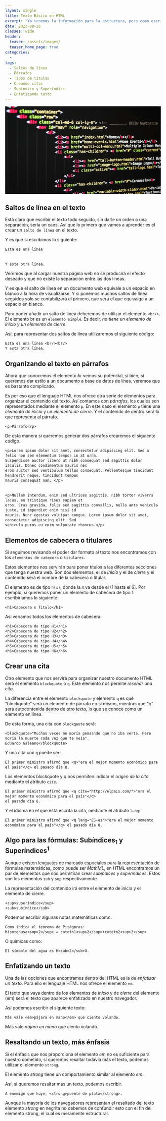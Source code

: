 ```yaml
---
layout: single
title: Texto Básico en HTML
excerpt: "Ya tenemos la información para la estructura, pero como escribir correctamente dentro del archivo, aquí se encuentran algunas de las funciones que se utilizan para darle forma a cualquier escrito que se realice dentro del archivo."
date: 2023-08-26
classes: wide
header:
  teaser: /assets/images/
  teaser_home_page: true
categories:
  - 
tags:
  - Saltos de línea
  - Párrafos
  - Tipos de títulos
  - Creando citas
  - Subíndice y Superíndice
  - Enfatizando texto
---
```


<center>
    <img src='./../assets/images/TextoBasico/Intro.jpg'>
</center>

## Saltos de línea en el texto

Está claro que escribir el texto todo seguido, sin darle un orden o una separación, sería un caos. Así que lo primero que vamos a aprender es el crear un `salto de línea` en el texto.

Y es que si escribimos lo siguiente:

```text
Esta es una línea


Y esta otra línea.
```

Veremos que al cargar nuestra página web no se producirá el efecto deseado y que no existe la separación entre las dos líneas.

Y es que el salto de línea en un documento web equivale a un espacio en blanco a la hora de visualizarse. Y si ponemos muchos saltos de línea seguidos solo se contabilizará el primero, que será el que equivalga a un espacio en blanco.

Para poder añadir un salto de línea deberemos de utilizar el elemento `<br/>`. El elemento br es un `elemento simple`. Es decir, *no tiene un elemento de inicio y un elemento de cierre*.

Así, para representar dos saltos de línea utilizaremos el siguiente código:

```text
Esta es una línea <br/><br/>
Y esta otra línea.
```

## Organizando el texto en párrafos

Ahora que conocemos el elemento *br* vemos su potencial, si bien, si queremos dar estilo a un documento a base de datos de línea, veremos que es bastante complicado.

Es por eso que el lenguaje HTML nos ofrece otra serie de elementos para organizar el contenido del texto. Así contamos con *párrafos*, los cuales son representados mediante el elemento `p`. En este caso el elemento `p` tiene una *elemento de inicio* y un *elemento de cierre*. Y el contenido de dentro será lo que representa al párrafo.

```text
<p>Párrafo</p>
```

De esta manera si queremos generar dos párrafos crearemos el siguiente código.

```text
<p>Lorem ipsum dolor sit amet, consectetur adipiscing elit. Sed a felis non sem elementum tempor in at urna. 
Suspendisse auctor libero ut nibh consequat sed sagittis dolor iaculis. Donec condimentum mauris nec 
eros auctor sed vestibulum tellus consequat. Pellentesque tincidunt hendrerit neque, tincidunt tempus 
mauris consequat non. </p>


<p>Nullam interdum, enim sed ultrices sagittis, nibh tortor viverra lacus, eu tristique risus sapien et 
eros. Cras gravida, felis sed sagittis convallis, nulla ante vehicula justo, id imperdiet enim nisi id 
mauris. Nunc egestas volutpat congue. Lorem ipsum dolor sit amet, consectetur adipiscing elit. Sed 
vehicula purus eu enim vulputate rhoncus.</p>
```

## Elementos de cabecera o titulares

Si seguimos revisando el poder dar formato al texto nos encontramos con los `elementos de cabecera` o `titulares`.

Estos elementos nos servirán para poner títulos a las diferentes secciones que tenga nuestra web. Son dos elementos, el de *inicio* y el de *cierre* y el contenido será el nombre de la cabecera o titular.

El elemento es de tipo `h(x)`, donde la *x* va desde el (1 hasta el 6). Por ejemplo, si queremos poner un elemento de cabecera de tipo 1 escribiríamos lo siguiente:

```text
<h1>Cabecera o Titulo</h1>
```

Así veríamos todos los elementos de cabecera:

```text
<h1>Cabecera de tipo H1</h1>
<h2>Cabecera de tipo H2</h2>
<h3>Cabecera de tipo H3</h3>
<h4>Cabecera de tipo H4</h4>
<h5>Cabecera de tipo H5</h5>
<h6>Cabecera de tipo H6</h6>
```

## Crear una cita

Otro elemento que nos servirá para organizar nuestro documento HTML será el elemento `blockquote` o `q`. Este elemento nos permite *reseñar una cita*.

La diferencia entre el elemento `blockquote` y elemento `q` es qué "blockquote" será un elemento de párrafo en sí mismo, mientras que "q" será autocontenida dentro de otro texto, lo que se conoce como un elemento en línea.

De esta forma, una cita con `blockquote` será:

```text
<blockquote>"Muchas veces me moría pensando que no iba verte. Pero moría la muerte cada vez que te veía".
Eduardo Galeano</blockquote>
```

Y una cita con `q` puede ser:

```text
El primer ministro afirmó que <q>"era el mejor momento económico para el país"</q> el pasado día 8.
```

Los elementos blockquote y q nos permiten indicar el *origen de la cita* mediante el atributo `cite`.

```text
El primer ministro afirmó que <q cite="http://elpais.com/">"era el mejor momento económico para el país"</q>
el pasado día 8.
```

Y el idioma en el que está escrita la cita, mediante el atributo `lang`:

```
El primer ministro afirmó que <q lang="ES-es">"era el mejor momento económico para el país"</q> el pasado día 8.
```

## Algo para las fórmulas: Subíndices<sub>1</sub> y Superíndices<sup>1</sup>

Aunque existen lenguajes de marcado especiales para la representación de fórmulas matemáticas, como puede ser *MathML*, en HTML encontramos un par de elementos que nos permitirán crear *subíndices* y *superíndices*. Estos son los elementos `sub` y `sup` respectivamente.

La representación del contenido irá entre el elemento de inicio y el elemento de cierre.

```text
<sup>superíndice</sup>
<sub>subíndice</sub>
```

Podemos escribir algunas notas matemáticas como:

```text
Como indica el teorema de Pitágoras:
hipotenusa<sup>2</sup> = cateto1<sup>2</sup>+cateto2<sup>2</sup>
```

O químicas como:

```text
El símbolo del agua es H<sub>2</sub>O.
```

## Enfatizando un texto

Una de las opciones que encontramos dentro del HTML es la de *enfatizar un texto*. Para ello el lenguaje HTML nos ofrece el elemento `em`.

El texto que vaya dentro de los elementos de *inicio* y de *cierre* del elemento (em) será el texto que aparece enfatizado en nuestro navegador.

Así podemos escribir el siguiente texto:

```text
Más vale <em>pájaro en mano</em> que ciento volando.
```

Más vale <em>pájaro en mano</em> que ciento volando.

## Resaltando un texto, más énfasis

Si el énfasis que nos proporciona el elemento *em* no es suficiente para nuestro cometido, si queremos resaltar todavía más el texto, podemos utilizar el elemento `strong`.

El elemento *strong* tiene un comportamiento similar al elemento *em*.

Así, si queremos resaltar más un texto, podemos escribir.

```
A enemigo que huye, <strong>puente de plata</strong>.
```

Aunque la mayoría de los navegadores representan el resaltado del texto elemento *strong* en negrita no debemos de confundir esto con el fin del elemento strong, el cual es meramente estructural.